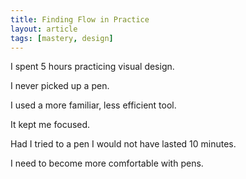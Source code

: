 ```yaml
---
title: Finding Flow in Practice
layout: article
tags: [mastery, design]
---
```


I spent 5 hours practicing visual design.

I never picked up a pen.

I used a more familiar, less efficient tool.

It kept me focused.

Had I tried to a pen I would not have lasted 10 minutes.

I need to become more comfortable with pens.
